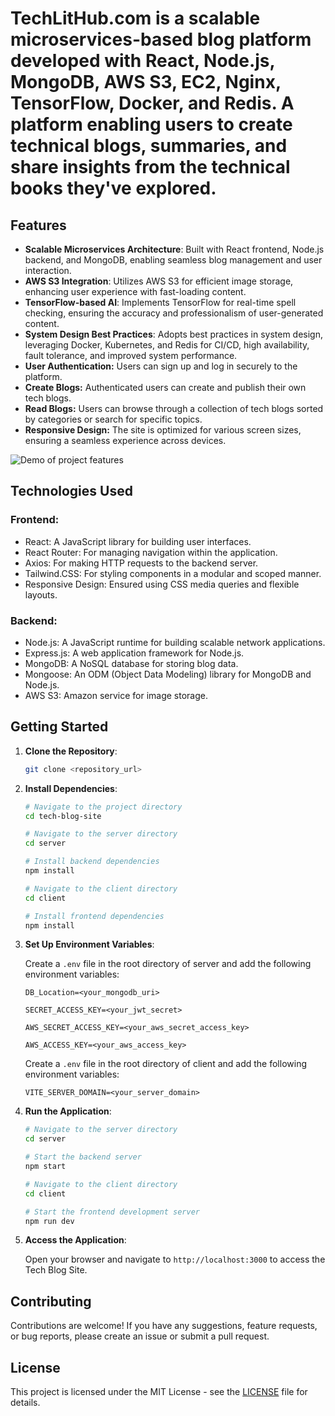 # TechLitHub.com is a scalable microservices-based blog platform developed with React, Node.js, MongoDB, AWS S3, EC2, Nginx, TensorFlow, Docker, and Redis. A platform enabling users to create technical blogs, summaries, and share insights from the technical books they've explored.

## Features

- **Scalable Microservices Architecture**: Built with React frontend, Node.js backend, and MongoDB, enabling seamless blog management and user interaction.
- **AWS S3 Integration**: Utilizes AWS S3 for efficient image storage, enhancing user experience with fast-loading content.
- **TensorFlow-based AI**: Implements TensorFlow for real-time spell checking, ensuring the accuracy and professionalism of user-generated content.
- **System Design Best Practices**: Adopts best practices in system design, leveraging Docker, Kubernetes, and Redis for CI/CD, high availability, fault tolerance, and improved system performance.
- **User Authentication:** Users can sign up and log in securely to the platform.
- **Create Blogs:** Authenticated users can create and publish their own tech blogs.
- **Read Blogs:** Users can browse through a collection of tech blogs sorted by categories or search for specific topics.
- **Responsive Design:** The site is optimized for various screen sizes, ensuring a seamless experience across devices.


![Demo of project features](https://github.com/TejasSathe010/TechLitHub/blob/main/TechLitHub.gif)


## Technologies Used

### Frontend:

- React: A JavaScript library for building user interfaces.
- React Router: For managing navigation within the application.
- Axios: For making HTTP requests to the backend server.
- Tailwind.CSS: For styling components in a modular and scoped manner.
- Responsive Design: Ensured using CSS media queries and flexible layouts.

### Backend:

- Node.js: A JavaScript runtime for building scalable network applications.
- Express.js: A web application framework for Node.js.
- MongoDB: A NoSQL database for storing blog data.
- Mongoose: An ODM (Object Data Modeling) library for MongoDB and Node.js.
- AWS S3: Amazon service for image storage.


## Getting Started

1. **Clone the Repository**:

    ```bash
    git clone <repository_url>
    ```

2. **Install Dependencies**:

    ```bash
    # Navigate to the project directory
    cd tech-blog-site

    # Navigate to the server directory
    cd server

    # Install backend dependencies
    npm install

    # Navigate to the client directory
    cd client

    # Install frontend dependencies
    npm install
    ```

3. **Set Up Environment Variables**:

    Create a `.env` file in the root directory of server and add the following environment variables:

    ```
    DB_Location=<your_mongodb_uri>

    SECRET_ACCESS_KEY=<your_jwt_secret>

    AWS_SECRET_ACCESS_KEY=<your_aws_secret_access_key>

    AWS_ACCESS_KEY=<your_aws_access_key>
    ```
    
    Create a `.env` file in the root directory of client and add the following environment variables:

    ```
    VITE_SERVER_DOMAIN=<your_server_domain>
    ```

4. **Run the Application**:

    ```bash
    # Navigate to the server directory
    cd server
    
    # Start the backend server
    npm start

    # Navigate to the client directory
    cd client

    # Start the frontend development server
    npm run dev
    ```

5. **Access the Application**:

    Open your browser and navigate to `http://localhost:3000` to access the Tech Blog Site.

## Contributing

Contributions are welcome! If you have any suggestions, feature requests, or bug reports, please create an issue or submit a pull request.

## License

This project is licensed under the MIT License - see the [LICENSE](LICENSE) file for details.
